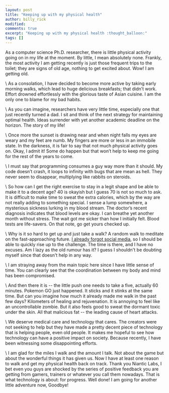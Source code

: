 ```yaml
---
layout: post
title: "Keeping up with my physical health"
author: billy_rick
modified:
comments: true
excerpt: "Keeping up with my physical health :thought_balloon:"
tags: []
---
```


As a computer science Ph.D. researcher, there is little physical activity going on in my life at the moment. By little, I mean absolutely none. Frankly, the most activity I am getting recently is just those frequent trips to the toilet; they are signs of old age, nothing to get excited about. Wow! I am getting old. 

\\
As a consolation, I have decided to become more active by taking early morning walks, which lead to huge delicious breakfasts; that didn’t work. Effort drowned effortlessly with the glorious taste of Asian cuisine. I am the only one to blame for my bad habits. 

\\
As you can imagine, researchers have very little time, especially one that just recently turned a dad. I sit and think of the next strategy for maintaining optimal health. Ideas surrender with yet another academic deadline on the horizon. The story of my life!

\\
Once more the sunset is drawing near and when night falls my eyes are weary and my feet are numb. My fingers are more or less in an immobile state. In the darkness, it is fair to say that not much physical activity goes on. Okay, I admit it! Some do happen but that won’t help to keep me going for the rest of the years to come. 

\\
I must say that programming consumes a guy way more than it should. My code doesn’t crash, it loops to infinity with bugs that are mean as hell. They never seem to disappear, multiplying like rabbits on steroids. 

\\
So how can I get the right exercise to stay in a legit shape and be able to make it to a decent age? 40 is okayish but I guess 70 is not so much to ask. It is difficult to make time to sweat the extra calories, which by the way are not really adding to something special. I sense a lump somewhere, a mysterious sickness lurking in my blood stream. The doctor’s recent diagnosis indicates that blood levels are okay. I can breathe yet another month without stress. The wait got me sicker than how I initially felt. Blood tests are life-savers. On that note, go get yours checked up.

\\
Why is it so hard to get up and just take a walk? A random walk to meditate on the fast-approaching future. [I already forgot social media](http://elvissaravia.com/the-best-things-about-a-social-media-retreat/), so I should be able to quickly rise up to the challenge. The time is there, and I have no excuses. Am I lazy as the old rumour has it? I guess I shouldn't be doubting myself since that doesn't help in any way.

\\
I am straying away from the main topic here since I have little sense of time. You can clearly see that the coordination between my body and mind has been compromised. 

\\
And then there it is -- the little push one needs to take a five, actually 60 minutes. Pokemon GO just happened. It sticks and it stinks at the same time. But can you imagine how much it already made me walk in the past few days? Kilometers of healing and rejuvenation. It is annoying to feel like an uncontrollable zombie. But it also feels good to sweat the dormant toxic under the skin. All that malicious fat -- the leading cause of heart attacks. 

\\
We deserve medical care and technology that cares. The creators were not seeking to help but they have made a pretty decent piece of technology that is helping people, even old people. It makes me hopeful to see how technology can have a positive impact on society. Because recently, I have been witnessing some disappointing efforts. 

\\
I am glad for the miles I walk and the amount I talk. Not about the game but about the wonderful things it has given us. Now I have at least one reason to walk and get my physical health back on track. Thank you Niantic Labs, I bet even you guys are shocked by the series of positive feedback you are getting from gamers, trainers or whatever you call them nowadays. That is what technology is about: for progress. Well done! I am going for another little adventure now, Goodbye!